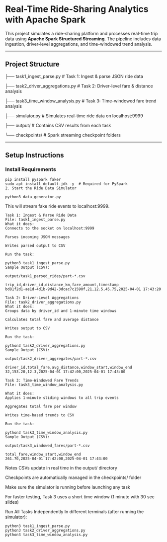 # Real-Time Ride-Sharing Analytics with Apache Spark

This project simulates a ride-sharing platform and processes real-time trip data using **Apache Spark Structured Streaming**. The pipeline includes data ingestion, driver-level aggregations, and time-windowed trend analysis.

---

## Project Structure

├── task1_ingest_parse.py # Task 1: Ingest & parse JSON ride data 


├── task2_driver_aggregations.py # Task 2: Driver-level fare & distance analysis 


├── task3_time_window_analysis.py # Task 3: Time-windowed fare trend analysis 


├── simulator.py # Simulates real-time ride data on localhost:9999 


├── output/ # Contains CSV results from each task 


└── checkpoints/ # Spark streaming checkpoint folders

---

## Setup Instructions

###  Install Requirements

```
pip install pyspark faker
sudo apt install default-jdk -y  # Required for PySpark
2. Start the Ride Data Simulator

python3 data_generator.py

```
This will stream fake ride events to localhost:9999.
```
Task 1: Ingest & Parse Ride Data
File: task1_ingest_parse.py
What it does:
Connects to the socket on localhost:9999

Parses incoming JSON messages

Writes parsed output to CSV

Run the task:

python3 task1_ingest_parse.py
Sample Output (CSV):

output/task1_parsed_rides/part-*.csv

trip_id,driver_id,distance_km,fare_amount,timestamp
bd81f2d1-ae1d-4d1b-9d42-3dcac7c1590f,21,12.5,45.75,2025-04-01 17:43:20

Task 2: Driver-Level Aggregations
File: task2_driver_aggregations.py
What it does:
Groups data by driver_id and 1-minute time windows

Calculates total fare and average distance

Writes output to CSV

Run the task:

python3 task2_driver_aggregations.py
Sample Output (CSV):

output/task2_driver_aggregates/part-*.csv

driver_id,total_fare,avg_distance,window_start,window_end
32,153.20,12.3,2025-04-01 17:42:00,2025-04-01 17:43:00

Task 3: Time-Windowed Fare Trends
File: task3_time_window_analysis.py

What it does:
Applies 1-minute sliding windows to all trip events

Aggregates total fare per window

Writes time-based trends to CSV

Run the task:

python3 task3_time_window_analysis.py
Sample Output (CSV):

output/task3_windowed_fares/part-*.csv

total_fare,window_start,window_end
261.70,2025-04-01 17:42:00,2025-04-01 17:43:00
```
Notes
CSVs update in real time in the output/ directory

Checkpoints are automatically managed in the checkpoints/ folder

Make sure the simulator is running before launching any task

For faster testing, Task 3 uses a short time window (1 minute with 30 sec slides)

Run All Tasks Independently
In different terminals (after running the simulator):
```
python3 task1_ingest_parse.py
python3 task2_driver_aggregations.py
python3 task3_time_window_analysis.py
